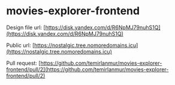 # movies-explorer-frontend

Design file url: [https://disk.yandex.com/d/R6NpMJ79nuhS1Q](https://disk.yandex.com/d/R6NpMJ79nuhS1Q)

Public url: [https://nostalgic.tree.nomoredomains.icu](https://nostalgic.tree.nomoredomains.icu)

Pull request: [https://github.com/temirlanmur/movies-explorer-frontend/pull/2](https://github.com/temirlanmur/movies-explorer-frontend/pull/2)
